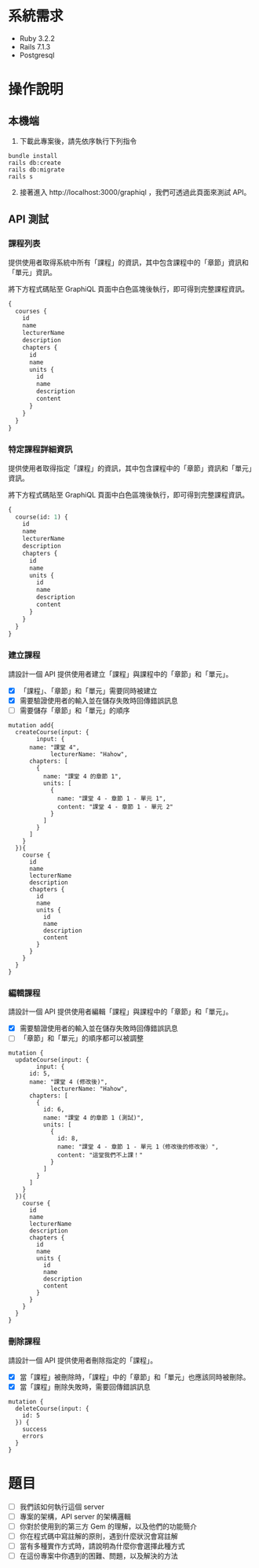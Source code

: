 # 系統需求

- Ruby 3.2.2
- Rails 7.1.3
- Postgresql

# 操作說明

## 本機端

1. 下載此專案後，請先依序執行下列指令
  ```
  bundle install
  rails db:create
  rails db:migrate
  rails s
  ```
2. 接著進入 http://localhost:3000/graphiql ，我們可透過此頁面來測試 API。

## API 測試

### 課程列表
提供使用者取得系統中所有「課程」的資訊，其中包含課程中的「章節」資訊和「單元」資訊。

將下方程式碼貼至 GraphiQL 頁面中白色區塊後執行，即可得到完整課程資訊。
```GraphQL
{
  courses {
    id
    name
    lecturerName
    description
    chapters {
      id
      name
      units {
        id
        name
        description
        content
      }
    }
  }
}

```

### 特定課程詳細資訊
提供使用者取得指定「課程」的資訊，其中包含課程中的「章節」資訊和「單元」資訊。

將下方程式碼貼至 GraphiQL 頁面中白色區塊後執行，即可得到完整課程資訊。
```GraphQL
{
  course(id: 1) {
    id
    name
    lecturerName
    description
    chapters {
      id
      name
      units {
        id
        name
        description
        content
      }
    }
  }
}

```

### 建立課程

請設計一個 API 提供使用者建立「課程」與課程中的「章節」和「單元」。

- [x] 「課程」、「章節」和「單元」需要同時被建立
- [x] 需要驗證使用者的輸入並在儲存失敗時回傳錯誤訊息
- [ ] 需要儲存「章節」和「單元」的順序

```
mutation add{
  createCourse(input: {
		input: {
      name: "課堂 4",
			lecturerName: "Hahow",
      chapters: [
        {
          name: "課堂 4 的章節 1",
          units: [
            {
              name: "課堂 4 - 章節 1 - 單元 1",
              content: "課堂 4 - 章節 1 - 單元 2"
            }
          ]
        }
      ]
    }
  }){
    course {
      id
      name
      lecturerName
      description
      chapters {
        id
        name
        units {
          id
          name
          description
          content
        }
      }
    }
  }
}
```

### 編輯課程

請設計一個 API 提供使用者編輯「課程」與課程中的「章節」和「單元」。

- [x] 需要驗證使用者的輸入並在儲存失敗時回傳錯誤訊息
- [ ] 「章節」和「單元」的順序都可以被調整

```
mutation {
  updateCourse(input: {
		input: {
      id: 5,
      name: "課堂 4 (修改後)",
			lecturerName: "Hahow",
      chapters: [
        {
          id: 6,
          name: "課堂 4 的章節 1 (測試)",
          units: [
            {
              id: 8,
              name: "課堂 4 - 章節 1 - 單元 1（修改後的修改後）",
              content: "這堂我們不上課！"
            }
          ]
        }
      ]
    }
  }){
    course {
      id
      name
      lecturerName
      description
      chapters {
        id
        name
        units {
          id
          name
          description
          content
        }
      }
    }
  }
}
```

### 刪除課程

請設計一個 API 提供使用者刪除指定的「課程」。

- [x] 當「課程」被刪除時，「課程」中的「章節」和「單元」也應該同時被刪除。
- [x] 當「課程」刪除失敗時，需要回傳錯誤訊息

```
mutation {
  deleteCourse(input: {
    id: 5
  }) {
    success
    errors
  }
}
```


# 題目

- [ ] 我們該如何執行這個 server
- [ ] 專案的架構，API server 的架構邏輯
- [ ] 你對於使用到的第三方 Gem 的理解，以及他們的功能簡介
- [ ] 你在程式碼中寫註解的原則，遇到什麼狀況會寫註解
- [ ] 當有多種實作方式時，請說明為什麼你會選擇此種方式
- [ ] 在這份專案中你遇到的困難、問題，以及解決的方法
